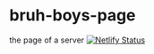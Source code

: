 # bruh-boys-page
the page of a server
[![Netlify Status](https://api.netlify.com/api/v1/badges/eef70743-0da5-4e1e-adc4-c9b0641d1fa6/deploy-status)](https://app.netlify.com/sites/bruh-boys/deploys)
